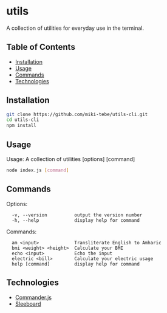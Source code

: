 # utils

A collection of utilities for everyday use in the terminal.

## Table of Contents

- [Installation](#installation)
- [Usage](#usage)
- [Commands](#commands)
- [Technologies](#technologies)

## Installation

```bash
git clone https://github.com/miki-tebe/utils-cli.git
cd utils-cli
npm install
```

## Usage
 
Usage: A collection of utilities [options] [command]

```bash
node index.js [command]
```

## Commands

Options:
```
  -v, --version          output the version number
  -h, --help             display help for command
```

Commands:
```
  am <input>             Transliterate English to Amharic
  bmi <weight> <height>  Calculate your BMI
  echo <input>           Echo the input
  electric <bill>        Calculate your electric usage
  help [command]         display help for command
```

## Technologies

- [Commander.js](https://github.com/tj/commander.js)
- [Sleeboard](https://github.com/sleeboard/sleeboard)